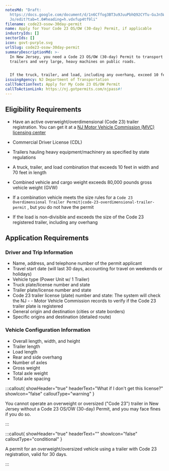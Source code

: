 ```yaml
---
notesMd: "Draft:
  https://docs.google.com/document/d/1n6Cffog3BT3u9JuuPbhQ92CYTu-GuJn5WbUZR_WNm\
  Jo/edit?tab=t.0#heading=h.vdxfup4tf9li"
filename: code23-osow-30day-permit
name: Apply for Your Code 23 OS/OW (30-day) Permit, if applicable
industryIds: []
sectorIds: []
icon: govt-purple.svg
urlSlug: code23-osow-30day-permit
summaryDescriptionMd: >-
  In New Jersey, you need a Code 23 OS/OW (30-day) Permit to transport oversized
  trailers and very large, heavy machines on public roads.


  If the truck, trailer, and load, including any overhang, exceed 10 feet in width or 70 feet in length, or if the weight exceeds 80,000 pounds in gross vehicle weight (GVW.)
issuingAgency: NJ Department of Transportation
callToActionText: Apply for My Code 23 OS/OW Permit
callToActionLink: https://nj.gotpermits.com/njpass#!
---
```

## Eligibility Requirements

* Have an active overweight/overdimensional (Code 23) trailer registration. You can get it at a  [NJ Motor Vehicle Commission (MVC) licensing center](https://www.nj.gov/mvc/locations/facilitylocations.htm)
* Commercial Driver License (CDL)
* Trailers hauling heavy equipment/machinery as specified by state regulations
* A truck, trailer, and load combination that exceeds 10 feet in width and 70 feet in length
* Combined vehicle and cargo weight exceeds 80,000 pounds gross vehicle weight (GVW)
* If a combination vehicle meets the size rules for a `Code 23 Overdimensional Trailer Permit|code-23-overdimensional-trailer-permit` , but you do not have the permit


* If the load is non-divisible and exceeds the size of the Code 23 registered trailer, including any overhang

## Application Requirements

### Driver and Trip Information

* Name, address, and telephone number of the permit applicant
* Travel start date (will last 30 days, accounting for travel on weekends or holidays)
* Vehicle type (Power Unit w/ 1 Trailer)
* Truck plate/license number and state
* Trailer plate/license number and state
* Code 23 trailer license (plate) number and state: The system will check the NJ  - - Motor Vehicle Commission records to verify if the Code 23 trailer plate is registered
* General origin and destination (cities or state borders)
* Specific origins and destination (detailed route)

### Vehicle Configuration Information

* Overall length, width, and height
* Trailer length
* Load length
* Rear and side overhang
* Number of axles
* Gross weight
* Total axle weight
* Total axle spacing

:::callout{ showHeader="true" headerText="What if I don't get this license?" showIcon="false" calloutType="warning" }

You cannot operate an overweight or oversized ("Code 23") trailer in New Jersey without a Code 23 OS/OW (30-day) Permit, and you may face fines if you do so.

:::

:::callout{ showHeader="true" headerText="" showIcon="false" calloutType="conditional" }

A permit for an overweight/oversized vehicle using a trailer with Code 23 registration, valid for 30 days.

:::